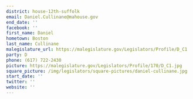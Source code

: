 ```yaml
---
district: house-12th-suffolk
email: Daniel.Cullinane@mahouse.gov
end_date: ''
facebook: ''
first_name: Daniel
hometown: Boston
last_name: Cullinane
malegislature_url: https://malegislature.gov/Legislators/Profile/D_C1
party: D
phone: (617) 722-2430
picture: https://malegislature.gov/Legislators/Profile/170/D_C1.jpg
square_picture: /img/legislators/square-pictures/daniel-cullinane.jpg
start_date: ''
twitter: ''
website: ''
---
```

